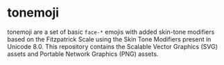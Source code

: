 # tonemoji
tonemoji are a set of basic ``face-*`` emojis with added skin-tone modifiers based on the Fitzpatrick Scale using the Skin Tone Modifiers present in Unicode 8.0. This repository contains the Scalable Vector Graphics (SVG) assets and Portable Network Graphics (PNG) assets.
